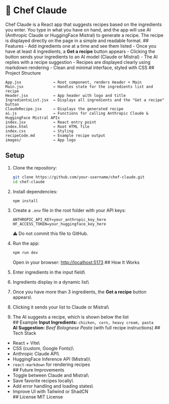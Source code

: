 # 🍳 Chef Claude

Chef Claude is a React app that suggests recipes based on the
ingredients you enter. You type in what you have on hand, and the app
will use AI (Anthropic Claude or HuggingFace Mistral) to generate a
recipe. The recipe is displayed directly on the page in a simple and
readable format. \## Features - Add ingredients one at a time and see
them listed - Once you have at least 4 ingredients, a **Get a recipe**
button appears - Clicking the button sends your ingredients to an AI
model (Claude or Mistral) - The AI replies with a recipe suggestion -
Recipes are displayed clearly using markdown rendering - Clean and
minimal interface, styled with CSS \## Project Structure

    App.jsx              → Root component, renders Header + Main
    Main.jsx             → Handles state for the ingredients list and recipe
    Header.jsx           → App header with logo and title
    IngredientsList.jsx  → Displays all ingredients and the "Get a recipe" button
    ClaudeRecipe.jsx     → Displays the generated recipe
    ai.js                → Functions for calling Anthropic Claude & HuggingFace Mistral APIs
    index.jsx            → React entry point
    index.html           → Root HTML file
    index.css            → Styling
    recipeCode.md        → Example recipe output
    images/              → App logo

## Setup

1.  Clone the repository:

    ``` bash
    git clone https://github.com/your-username/chef-claude.git
    cd chef-claude
    ```

2.  Install dependencies:

    ``` bash
    npm install
    ```

3.  Create a `.env` file in the root folder with your API keys:

    ``` env
    ANTHROPIC_API_KEY=your_anthropic_key_here
    HF_ACCESS_TOKEN=your_huggingface_key_here
    ```

    ⚠️ Do not commit this file to GitHub.

4.  Run the app:

    ``` bash
    npm run dev
    ```

    Open in your browser: <http://localhost:5173> \## How It Works

5.  Enter ingredients in the input field\

6.  Ingredients display in a dynamic list\

7.  Once you have more than 3 ingredients, the **Get a recipe** button
    appears\

8.  Clicking it sends your list to Claude or Mistral\

9.  The AI suggests a recipe, which is shown below the list\
    \## Example **Input Ingredients:**
    `chicken, corn, heavy cream, pasta`\
    **AI Suggestion:** *Beef Bolognese Pasta* (with full recipe
    instructions) \## Tech Stack

-   React + Vite\
-   CSS (custom, Google Fonts)\
-   Anthropic Claude API\
-   HuggingFace Inference API (Mistral)\
-   `react-markdown` for rendering recipes\
    \## Future Improvements
-   Toggle between Claude and Mistral\
-   Save favorite recipes locally\
-   Add error handling and loading states\
-   Improve UI with Tailwind or ShadCN\
    \## License MIT License
